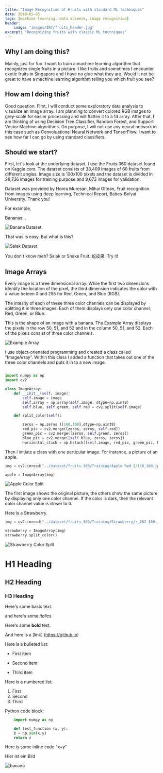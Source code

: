 ```yaml
---
title: "Image Recognition of Fruits with standard ML techniques"
date: 2018-05-05
tags: [machine learning, data science, image recognition]
header:
    image: "images/IRC/fruits_header.jpg"
excerpt: "Recognizing fruits with classic ML techniques"
---
```



## Why I am doing this?

Mainly, just for fun. I want to train a machine learning algorithm that
recognizes single fruits in a picture. I like fruits and sometimes I
encounter exotic fruits in Singapore and I have no glue what they are.
Would it not be great to have a machine learning algorithm telling you
which fruit you see?

## How am I doing this?

Good question. First, I will conduct some exploratory data analysis to
visualize an image array. I am planning to convert colored RGB images to
grey-scale for easier processing and will flatten it to a 1d array.
After that, I am thinking of using Decision Tree Classifier, Random Forest,
and Support Vector Machine algorithms. On purpose, I will not use any
neural network in this case such as Convoluational Neural Network and
TensorFlow. I want to see how far I can go by using standard classifiers.

## Should we start?

First, let's look at the underlying dataset. I use the Fruits 360 dataset
found on Kaggle.com. The dataset consists of 38,409 images of 60 fruits
from different angles. Image size is 100x100 pixels and the dataset is
divided in 28,736 images for training purpose and 9,673 images for validation.

Dataset was provided by Horea Muresan, Mihai Oltean, Fruit recognition
from images using deep learning, Technical Report, Babes-Bolyai University.
Thank you!

For example,

Bananas...

<img src="{{ site.url }}{{ site.baseurl }}/images/IRC/bananas_raw.PNG"
alt="Banana Dataset">

That was is easy. But what is this?

<img src="{{ site.url }}{{ site.baseurl }}/images/IRC/salak_raw.PNG"
alt="Salak Dataset">

You don't know meh? Salak or Snake Fruit. 蛇皮果. Try it!

## Image Arrays

Every image is a three dimensional array. While the first two dimensions
identify the location of the pixel, the third dimension indicates the
color with a value beteen 0 and 255 for Red, Green, and Blue (RGB).

The intesity of each of these three color channels can be displayed by
splitting it in three images. Each of them displays only one color channel,
Red, Green, or Blue.

This is the shape of an image with a banana. The Example Array displays
the pixels in the row 50, 51, and 52 and in the column 50, 51, and 52.
Each of the pixels consist of three color channels.

<img src="{{ site.url }}{{ site.baseurl }}/images/IRC/example_array.PNG"
alt="Example Array">

I use object-orienated programming and created a class called "ImageArray".
Within this class I added a function that takes out one of the three color
channels and puts it in to a new image.

```Python

import numpy as np
import cv2

class ImageArray:
    def __init__(self, image):
        self.image = image
        self.array = np.array(self.image, dtype=np.uint8)
        self.blue, self.green, self.red = cv2.split(self.image)

    def split_color(self):

        zeros = np.zeros ([100,100],dtype=np.uint8)
        red_pic = cv2.merge([zeros, zeros, self.red])
        green_pic = cv2.merge([zeros, self.green, zeros])
        blue_pic = cv2.merge([self.blue, zeros, zeros])
        horizontal_stack = np.hstack((self.image, red_pic, green_pic, blue_pic))

```

Then I initiate a class with one particular image. For instance, a picture of
an apple.

```Python
img = cv2.imread("../dataset/fruits-360/Training/Apple Red 2/118_100.jpg")

apple = ImageArray(img)
```

<img src="{{ site.url }}{{ site.baseurl }}/images/IRC/color_channels_apple.PNG"
alt="Apple Color Split">

The first image shows the original picture, the others show the same picture
by displaying only one color channel. If the color is dark, then the relevant
color channel value is closer to 0.

Here is a Strawberry.

```Python
img = cv2.imread("../dataset/fruits-360/Training/Strawberry/r_252_100.jpg")

strawberry = ImageArray(img)
strawberry.split_color()
```

<img src="{{ site.url }}{{ site.baseurl }}/images/IRC/color_channels_berry.PNG"
alt="Strawberry Color Split">






# H1 Heading

## H2 Heading

### H3 Heading

Here's some basic text.

and here's some *italics*

Here's some **bold** text.

And here is a [link] (https://github.io)

Here is a bulleted list:

* First item
+ Second item
- Third item

Here is a numbered list:

1. First
2. Second
3. Third

Python code block:


```python
    import numpy as np

    def test_function (x, y):
    z = np.sum(x,y)
    return z
```



Here is some inline code "x+y"

Hier ist ein Bild

<img src="{{ site.url }}{{ site.baseurl }}/images/IRC/test.JPG" alt="banana">




